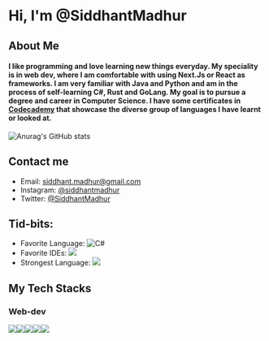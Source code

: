 # Hi, I'm @SiddhantMadhur

## About Me
#### I like programming and love learning new things everyday. My speciality is in web dev, where I am comfortable with using Next.Js or React as frameworks. I am very familiar with Java and Python and am in the process of self-learning C#, Rust and GoLang. My goal is to pursue a degree and career in Computer Science. I have some certificates in [Codecademy](https://www.codecademy.com/profiles/siddhantmadhur) that showcase the diverse group of languages I have learnt or looked at.


![Anurag's GitHub stats](https://github-readme-stats.vercel.app/api?username=SiddhantMadhur&show_icons=true&theme=dracula)

## Contact me
- Email: siddhant.madhur@gmail.com
- Instagram: [@siddhantmadhur](https://www.instagram.com/siddhantmadhur/)
- Twitter: [@SiddhantMadhur](https://twitter.com/siddhantmadhur)

## Tid-bits:
- Favorite Language: ![C#](https://img.shields.io/badge/c%23-%23239120.svg?style=for-the-badge&logo=c-sharp&logoColor=white)
- Favorite IDEs:  <img src="https://img.shields.io/badge/Visual_Studio_Code-0078D4?style=for-the-badge&logo=visual%20studio%20code&logoColor=white" />
- Strongest Language: <img src="https://img.shields.io/badge/JavaScript-323330?style=for-the-badge&logo=javascript&logoColor=F7DF1E" />


## My Tech Stacks
### Web-dev
<img src="https://img.shields.io/badge/TypeScript-007ACC?style=for-the-badge&logo=typescript&logoColor=white" /><img src="https://img.shields.io/badge/JavaScript-323330?style=for-the-badge&logo=javascript&logoColor=F7DF1E" /><img src="https://img.shields.io/badge/next.js-000000?style=for-the-badge&logo=nextdotjs&logoColor=white" /><img src="https://img.shields.io/badge/Tailwind_CSS-38B2AC?style=for-the-badge&logo=tailwind-css&logoColor=white" /><img src="https://img.shields.io/badge/Supabase-181818?style=for-the-badge&logo=supabase&logoColor=white" />
